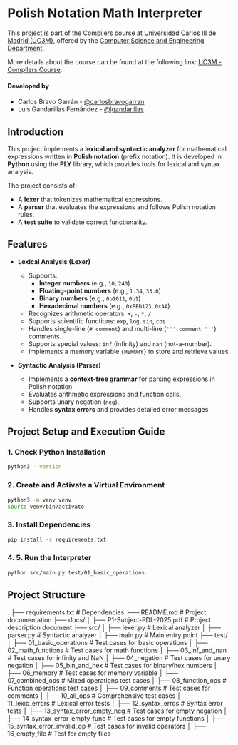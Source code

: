 # Polish Notation Math Interpreter
This project is part of the Compilers course at [Universidad Carlos III de Madrid (UC3M)](https://www.uc3m.es/home), offered by the [Computer Science and Engineering Department](https://www.uc3m.es/computer-science-engineering-department/home).

More details about the course can be found at the following link: [UC3M - Compilers Course](https://aplicaciones.uc3m.es/cpa/generaFicha?est=218&anio=2023&plan=489&asig=13890&idioma=2).

#### Developed by
- Carlos Bravo Garrán - [@carlosbravogarran](https://github.com/carlosbravogarran)
- Luis Gandarillas Fernández - [@lgandarillas](https://github.com/lgandarillas)

## Introduction

This project implements a **lexical and syntactic analyzer** for mathematical expressions written in **Polish notation** (prefix notation). It is developed in **Python** using the **PLY** library, which provides tools for lexical and syntax analysis.

The project consists of:
- A **lexer** that tokenizes mathematical expressions.
- A **parser** that evaluates the expressions and follows Polish notation rules.
- A **test suite** to validate correct functionality.

## Features

- **Lexical Analysis (Lexer)**
  - Supports:
    - **Integer numbers** (e.g., `10`, `240`)
    - **Floating-point numbers** (e.g., `1.34`, `33.0`)
    - **Binary numbers** (e.g., `0b1011`, `0b1`)
    - **Hexadecimal numbers** (e.g., `0xFED123`, `0xAA`)
  - Recognizes arithmetic operators: `+`, `-`, `*`, `/`
  - Supports scientific functions: `exp`, `log`, `sin`, `cos`
  - Handles single-line (`# comment`) and multi-line (`''' comment '''`) comments.
  - Supports special values: `inf` (infinity) and `nan` (not-a-number).
  - Implements a memory variable `{MEMORY}` to store and retrieve values.

- **Syntactic Analysis (Parser)**
  - Implements a **context-free grammar** for parsing expressions in Polish notation.
  - Evaluates arithmetic expressions and function calls.
  - Supports unary negation (`neg`).
  - Handles **syntax errors** and provides detailed error messages.

## Project Setup and Execution Guide
### 1. Check Python Installation
```bash
python3 --version
```
### 2. Create and Activate a Virtual Environment
```bash
python3 -m venv venv
source venv/bin/activate
```
### 3. Install Dependencies
```bash
pip install -r requirements.txt
```
### 4. 5. Run the Interpreter
```bash
python src/main.py test/01_basic_operations
```

## Project Structure
.
├── requirements.txt              # Dependencies
├── README.md                     # Project documentation
├── docs/
│   ├── P1-Subject-PDL-2025.pdf   # Project description document
├── src/
│   ├── lexer.py                  # Lexical analyzer
│   ├── parser.py                 # Syntactic analyzer
│   ├── main.py                   # Main entry point
├── test/
│   ├── 01_basic_operations       # Test cases for basic operations
│   ├── 02_math_functions         # Test cases for math functions
│   ├── 03_inf_and_nan            # Test cases for infinity and NaN
│   ├── 04_negation               # Test cases for unary negation
│   ├── 05_bin_and_hex            # Test cases for binary/hex numbers
│   ├── 06_memory                 # Test cases for memory variable
│   ├── 07_combined_ops           # Mixed operations test cases
│   ├── 08_function_ops           # Function operations test cases
│   ├── 09_comments               # Test cases for comments
│   ├── 10_all_ops                # Comprehensive test cases
│   ├── 11_lexic_errors           # Lexical error tests
│   ├── 12_syntax_erros           # Syntax error tests
│   ├── 13_syntax_error_empty_neg # Test cases for empty negation
│   ├── 14_syntax_error_empty_func # Test cases for empty functions
│   ├── 15_syntax_error_invalid_op # Test cases for invalid operators
│   ├── 16_empty_file             # Test for empty files
